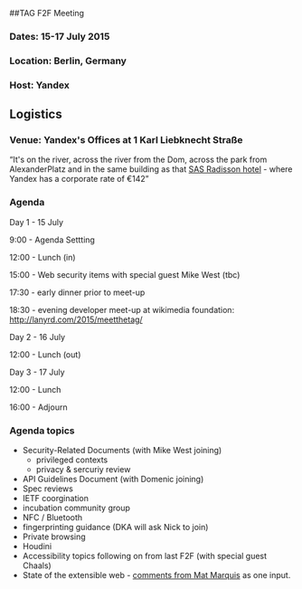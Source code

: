 ##TAG F2F Meeting
### Dates: 15-17 July 2015
### Location: Berlin, Germany
### Host: Yandex

## Logistics
### Venue: Yandex's Offices at 1 Karl Liebknecht Straße

“It's on the river, across the river from the Dom, across the park from AlexanderPlatz 
and in the same building as that [SAS Radisson hotel](http://www.radissonblu.com/hotel-berlin) -
where Yandex has a corporate rate of €142”

### Agenda

Day 1 - 15 July

9:00 - Agenda Settting

12:00 - Lunch (in)

15:00 - Web security items with special guest Mike West (tbc)

17:30 - early dinner prior to meet-up

18:30 - evening developer meet-up at wikimedia foundation: http://lanyrd.com/2015/meetthetag/

Day 2 - 16 July

12:00 - Lunch (out)

Day 3 - 17 July

12:00 - Lunch

16:00 - Adjourn

### Agenda topics

- Security-Related Documents (with Mike West joining)
  - privileged contexts
  - privacy & sercuriy review
- API Guidelines Document (with Domenic joining)
- Spec reviews
- IETF coorgination
- incubation community group
- NFC / Bluetooth
- fingerprinting guidance (DKA will ask Nick to join)
- Private browsing
- Houdini
- Accessibility topics following on from last F2F (with special guest Chaals)
- State of the extensible web - [comments from Mat Marquis](http://lanyrd.com/2015/meetthetag/) as one input.  
